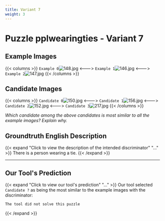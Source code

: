 ```yaml
---
title: Variant 7
weight: 3
---
```


# Puzzle pplwearingties - Variant 7

## Example Images
{{< columns >}}
`Example 0`![148.jpg](/natscene-data/images/148.jpg)
<--->
`Example 1`![146.jpg](/natscene-data/images/146.jpg)
<--->
`Example 2`![147.jpg](/natscene-data/images/147.jpg)
{{< /columns >}}

## Candidate Images
{{< columns >}}
`Candidate 0`![150.jpg](/natscene-data/images/150.jpg)
<--->
`Candidate 1`![156.jpg](/natscene-data/images/156.jpg)
<--->
`Candidate 2`![152.jpg](/natscene-data/images/152.jpg)
<--->
`Candidate 3`![217.jpg](/natscene-data/images/217.jpg)
{{< /columns >}}

*Which candidate among the above candidates is most similar to all the example images? Explain why.*

## Groundtruth English Description

{{< expand "Click to view the description of the intended discriminator" "..." >}}
There is a person wearing a tie.
{{< /expand >}}

---



## Our Tool's Prediction

{{< expand "Click to view our tool's prediction" "..." >}}
Our tool selected `Candidate ?` as being the most similar to the example images with the discriminator:
```plaintext
The tool did not solve this puzzle
```
{{< /expand >}}
